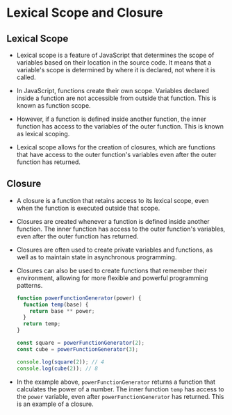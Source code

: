 # Lexical Scope and Closure

## Lexical Scope

- Lexical scope is a feature of JavaScript that determines the scope of variables based on their location in the source code. It means that a variable's scope is determined by where it is declared, not where it is called.

- In JavaScript, functions create their own scope. Variables declared inside a function are not accessible from outside that function. This is known as function scope.

- However, if a function is defined inside another function, the inner function has access to the variables of the outer function. This is known as lexical scoping.

- Lexical scope allows for the creation of closures, which are functions that have access to the outer function's variables even after the outer function has returned.

## Closure

- A closure is a function that retains access to its lexical scope, even when the function is executed outside that scope.

- Closures are created whenever a function is defined inside another function. The inner function has access to the outer function's variables, even after the outer function has returned.

- Closures are often used to create private variables and functions, as well as to maintain state in asynchronous programming.

- Closures can also be used to create functions that remember their environment, allowing for more flexible and powerful programming patterns.

  ```js
  function powerFunctionGenerator(power) {
    function temp(base) {
      return base ** power;
    }
    return temp;
  }

  const square = powerFunctionGenerator(2);
  const cube = powerFunctionGenerator(3);

  console.log(square(2)); // 4
  console.log(cube(2)); // 8
  ```

- In the example above, `powerFunctionGenerator` returns a function that calculates the power of a number. The inner function `temp` has access to the `power` variable, even after `powerFunctionGenerator` has returned. This is an example of a closure.
